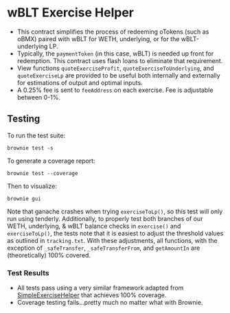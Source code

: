 # wBLT Exercise Helper

- This contract simplifies the process of redeeming oTokens (such as oBMX) paired with wBLT for WETH, underlying,
  or for the wBLT-underlying LP.
- Typically, the `paymentToken` (in this case, wBLT) is needed up front for redemption. This contract uses flash loans
  to eliminate that requirement.
- View functions `quoteExerciseProfit`, `quoteExerciseToUnderlying`, and `quoteExerciseLp` are provided to be useful
  both internally and externally for estimations of output and optimal inputs.
- A 0.25% fee is sent to `feeAddress` on each exercise. Fee is adjustable between 0-1%.

## Testing

To run the test suite:

```
brownie test -s
```

To generate a coverage report:

```
brownie test --coverage
```

Then to visualize:

```
brownie gui
```

Note that ganache crashes when trying `exerciseToLp()`, so this test will only run using tenderly. Additionally, to
properly test both branches of our WETH, underlying, & wBLT balance checks in `exercise()` and `exerciseToLp()`, the tests note
that it is easiest to adjust the threshold values as outlined in `tracking.txt`. With these adjustments, all functions,
with the exception of `_safeTransfer`, `_safeTransferFrom`, and `getAmountIn` are (theoretically) 100% covered.

### Test Results

- All tests pass using a very similar framework adapted from
  [SimpleExerciseHelper](https://github.com/dudesahn/SimpleExerciseHelper) that achieves 100% coverage.
- Coverage testing fails...pretty much no matter what with Brownie.
